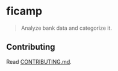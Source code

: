 # ficamp

> Analyze bank data and categorize it.


## Contributing

Read [CONTRIBUTING.md](./CONTRIBUTING.md).